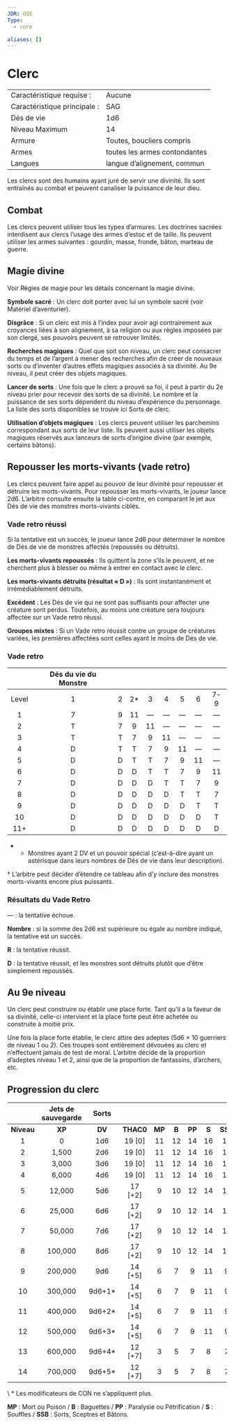```yaml
---
JDR: OSE
Type:
  - core

aliases: []
---
```


# Clerc

|                 |                        |
| --------------- | ---------------------- |
| Caractéristique requise :     | Aucune                   |
| Caractéristique principale :  | SAG                    |
| Dés de vie        | 1d6                    |
| Niveau Maximum   | 14                     |
| Armure          | Toutes, boucliers compris |
| Armes         | toutes les armes contondantes      |
| Langues       | langue d’alignement, commun      |


Les clercs sont des humains ayant juré de servir une divinité. Ils sont entraînés au combat et peuvent canaliser la puissance de leur dieu.

## Combat
Les clercs peuvent utiliser tous les types d’armures. Les doctrines sacrées interdisent aux clercs l’usage des armes d’estoc et de taille. Ils peuvent utiliser les armes suivantes : gourdin, masse, fronde, bâton, marteau de guerre.

## Magie divine
Voir Règles de magie pour les détails concernant la magie divine.

**Symbole sacré** : Un clerc doit porter avec lui un symbole sacré (voir Matériel d’aventurier).

**Disgrâce** : Si un clerc est mis à l’index pour avoir agi contrairement aux croyances liées à son alignement, à sa religion ou aux règles imposées par son clergé, ses pouvoirs peuvent se retrouver limités.

**Recherches magiques** : Quel que soit son niveau, un clerc peut consacrer du temps et de l’argent à mener des recherches afin de créer de nouveaux sorts ou d’inventer d’autres effets magiques associés à sa divinité. Au 9e niveau, il peut créer des objets magiques.

**Lancer de sorts** : Une fois que le clerc a prouvé sa foi, il peut à partir du 2e niveau prier pour recevoir des sorts de sa divinité. Le nombre et la puissance de ses sorts dépendent du niveau d’expérience du personnage. La liste des sorts disponibles se trouve ici Sorts de clerc.

**Utilisation d’objets magiques** : Les clercs peuvent utiliser les parchemins correspondant aux sorts de leur liste. Ils peuvent aussi utiliser les objets magiques réservés aux lanceurs de sorts d’origine divine (par exemple, certains bâtons).

## Repousser les morts-vivants (vade retro)
Les clercs peuvent faire appel au pouvoir de leur divinité pour repousser et détruire les morts-vivants. Pour repousser les morts-vivants, le joueur lance 2d6. L’arbitre consulte ensuite la table ci-contre, en comparant le jet aux Dés de vie des monstres morts-vivants ciblés.

### Vade retro réussi
Si la tentative est un succès, le joueur lance 2d6 pour déterminer le nombre de Dés de vie de monstres affectés (repoussés ou détruits).

**Les morts-vivants repoussés** : Ils quittent la zone s’ils le peuvent, et ne cherchent plus à blesser ou même à entrer en contact avec le clerc.

**Les morts-vivants détruits (résultat « D »)** : Ils sont instantanément et irrémédiablement détruits.

**Excédent** : Les Dés de vie qui ne sont pas suffisants pour affecter une créature sont perdus. Toutefois, au moins une créature sera toujours affectée sur un Vade retro réussi.

**Groupes mixtes** : Si un Vade retro réussit contre un groupe de créatures variées, les premières affectées sont celles ayant le moins de Dés de vie.

### Vade retro 

|       | Dés du vie du Monstre |      |      |      |      |      |      |      |
| :---: | :-----------------------: | :--: | :--: | :--: | :--: | :--: | :--: | :--: |
| Level |             1             |  2   |  2*  |  3   |  4   |  5   |  6   | 7-9  |
|   1   |             7             |  9   |  11  |  —   |  —   |  —   |  —   |  —   |
|   2   |             T             |  7   |  9   |  11  |  —   |  —   |  —   |  —   |
|   3   |             T             |  T   |  7   |  9   |  11  |  —   |  —   |  —   |
|   4   |             D             |  T   |  T   |  7   |  9   |  11  |  —   |  —   |
|   5   |             D             |  D   |  T   |  T   |  7   |  9   |  11  |  —   |
|   6   |             D             |  D   |  D   |  T   |  T   |  7   |  9   |  11  |
|   7   |             D             |  D   |  D   |  D   |  T   |  T   |  7   |  9   |
|   8   |             D             |  D   |  D   |  D   |  D   |  T   |  T   |  7   |
|   9   |             D             |  D   |  D   |  D   |  D   |  D   |  T   |  T   |
|  10   |             D             |  D   |  D   |  D   |  D   |  D   |  D   |  T   |
|  11+  |             D             |  D   |  D   |  D   |  D   |  D   |  D   |  D   |

* * Monstres ayant 2 DV et un pouvoir spécial (c’est-à-dire ayant un astérisque dans leurs nombres de Dés de vie dans leur description).

† L’arbitre peut décider d’étendre ce tableau afin d’y inclure des monstres morts-vivants encore plus puissants.

### Résultats du Vade Retro
— : la tentative échoue.

**Nombre** : si la somme des 2d6 est supérieure ou égale au nombre indiqué, la tentative est un succès.

**R** : la tentative réussit.

**D** : la tentative réussit, et les monstres sont détruits plutôt que d’être simplement repoussés.

## Au 9e niveau
Un clerc peut construire ou établir une place forte. Tant qu’il a la faveur de sa divinité, celle-ci intervient et la place forte peut être achetée ou construite à moitié prix.

Une fois la place forte établie, le clerc attire des adeptes (5d6 × 10 guerriers de niveau 1 ou 2). Ces troupes sont entièrement dévouées au clerc et n’effectuent jamais de test de moral. L’arbitre décide de la proportion d’adeptes niveau 1 et 2, ainsi que de la proportion de fantassins, d’archers, etc.

## Progression du clerc

|       | Jets de sauvegarde | Sorts |         |      |      |      |      |      |      |      |      |      |      |
| :---: | :-----------: | :----: | :-----: | :--: | :--: | :--: | :--: | :--: | :--: | :--: | :--: | :--: | :--: |
| **Niveau** |      **XP**       |   **DV**   |  **THAC0**  |  **MP**   |  **B**   |  **PP**   |  **S**   |  **SSB**   |  **1**   |  **2**   |  **3**   |  **4**   |  **5**   |
|   1   |       0       |  1d6   | 19 [0]  |  11  |  12  |  14  |  16  |  15  |  —   |  —   |  —   |  —   |  —   |
|   2   |     1,500     |  2d6   | 19 [0]  |  11  |  12  |  14  |  16  |  15  |  1   |  —   |  —   |  —   |  —   |
|   3   |     3,000     |  3d6   | 19 [0]  |  11  |  12  |  14  |  16  |  15  |  2   |  —   |  —   |  —   |  —   |
|   4   |     6,000     |  4d6   | 19 [0]  |  11  |  12  |  14  |  16  |  15  |  2   |  1   |  —   |  —   |  —   |
|   5   |    12,000     |  5d6   | 17 [+2] |  9   |  10  |  12  |  14  |  12  |  2   |  2   |  —   |  —   |  —   |
|   6   |    25,000     |  6d6   | 17 [+2] |  9   |  10  |  12  |  14  |  12  |  2   |  2   |  1   |  1   |  —   |
|   7   |    50,000     |  7d6   | 17 [+2] |  9   |  10  |  12  |  14  |  12  |  2   |  2   |  2   |  1   |  1   |
|   8   |    100,000    |  8d6   | 17 [+2] |  9   |  10  |  12  |  14  |  12  |  3   |  3   |  2   |  2   |  1   |
|   9   |    200,000    |  9d6   | 14 [+5] |  6   |  7   |  9   |  11  |  9   |  3   |  3   |  3   |  2   |  2   |
|  10   |    300,000    | 9d6+1* | 14 [+5] |  6   |  7   |  9   |  11  |  9   |  4   |  4   |  3   |  3   |  2   |
|  11   |    400,000    | 9d6+2* | 14 [+5] |  6   |  7   |  9   |  11  |  9   |  4   |  4   |  4   |  3   |  3   |
|  12   |    500,000    | 9d6+3* | 14 [+5] |  6   |  7   |  9   |  11  |  9   |  5   |  5   |  4   |  4   |  3   |
|  13   |    600,000    | 9d6+4* | 12 [+7] |  3   |  5   |  7   |  8   |  7   |  5   |  5   |  5   |  4   |  4   |
|  14   |    700,000    | 9d6+5* | 12 [+7] |  3   |  5   |  7   |  8   |  7   |  6   |  5   |  5   |  5   |  4   |

\ * Les modificateurs de CON ne s’appliquent plus.

**MP** : Mort ou Poison / **B** : Baguettes / **PP** : Paralysie ou Pétrification / **S** : Souffles / **SSB** : Sorts, Sceptres et Bâtons.
